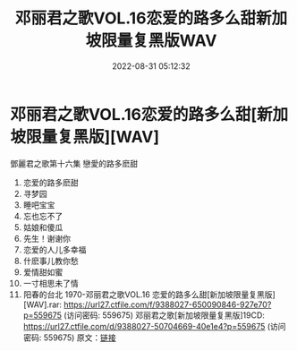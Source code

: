 ﻿---
title: 邓丽君之歌VOL.16恋爱的路多么甜新加坡限量复黑版WAV
date: 2022-08-31 05:12:32
categories: WAV车载音乐、镜像
tags: 华语中文
---
# 邓丽君之歌VOL.16恋爱的路多么甜[新加坡限量复黑版][WAV]

鄧麗君之歌第十六集 戀愛的路多麽甜
01. 恋爱的路多麽甜
02. 寻梦园
03. 睡吧宝宝
04. 忘也忘不了
05. 姑娘和傻瓜
06. 先生！谢谢你
07. 恋爱的人儿多幸福
08. 什麽事儿教你愁
09. 爱情甜如蜜
10. 一寸相思未了情
11. 阳春的台北
1970-邓丽君之歌VOL.16 恋爱的路多么甜[新加坡限量复黑版][WAV].rar: https://url27.ctfile.com/f/9388027-650090846-927e70?p=559675
(访问密码: 559675)
邓丽君之歌[新加坡限量复黑版]19CD: https://url27.ctfile.com/d/9388027-50704669-40e1e4?p=559675
(访问密码: 559675)
原文：[链接](https://blog.sina.com.cn/s/blog_1647c7e7601030z4x.html)